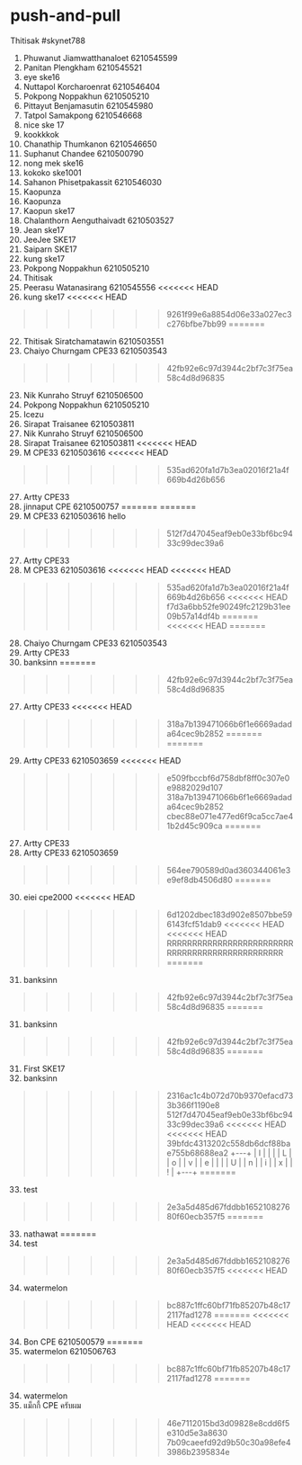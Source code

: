 # push-and-pull
Thitisak
#skynet788
1. Phuwanut Jiamwatthanaloet 6210545599
2. Panitan Plengkham 6210545521
3. eye ske16
4. Nuttapol Korcharoenrat 6210546404
5. Pokpong Noppakhun 6210505210
6. Pittayut Benjamasutin 6210545980
7. Tatpol Samakpong 6210546668
7. nice ske 17
8. kookkkok
9. Chanathip Thumkanon 6210546650
10. Suphanut Chandee 6210500790
11. nong mek ske16
12. kokoko ske1001
12. Sahanon Phisetpakassit 6210546030   
13. Kaopunza
13. Kaopunza 
13. Kaopun ske17
14. Chalanthorn Aenguthaivadt 6210503527
15. Jean ske17
16. JeeJee SKE17
17. Saiparn SKE17
18. kung ske17
19. Pokpong Noppakhun 6210505210
20. Thitisak
21. Peerasu Watanasirang 6210545556
<<<<<<< HEAD
22. kung ske17
<<<<<<< HEAD
>>>>>>> 9261f99e6a8854d06e33a027ec3c276bfbe7bb99
=======
22. Thitisak Siratchamatawin 6210503551
23. Chaiyo Churngam CPE33 6210503543
>>>>>>> 42fb92e6c97d3944c2bf7c3f75ea58c4d8d96835
23. Nik Kunraho Struyf 6210506500
23. Pokpong Noppakhun 6210505210
24. Icezu
25. Sirapat Traisanee 6210503811
26. Nik Kunraho Struyf 6210506500
25. Sirapat Traisanee 6210503811
<<<<<<< HEAD
300. M CPE33 6210503616
<<<<<<< HEAD
>>>>>>> 535ad620fa1d7b3ea02016f21a4f669b4d26b656
27. Artty CPE33
28. jinnaput CPE 6210500757
=======
=======
300. M CPE33 6210503616 hello
>>>>>>> 512f7d47045eaf9eb0e33bf6bc9433c99dec39a6
27. Artty CPE33
123456789. M CPE33 6210503616
<<<<<<< HEAD
<<<<<<< HEAD
>>>>>>> 535ad620fa1d7b3ea02016f21a4f669b4d26b656
<<<<<<< HEAD
>>>>>>> f7d3a6bb52fe90249fc2129b31ee09b57a14df4b
=======
<<<<<<< HEAD
=======
28. Chaiyo Churngam CPE33 6210503543
29. Artty CPE33
30. banksinn
=======
>>>>>>> 42fb92e6c97d3944c2bf7c3f75ea58c4d8d96835
27. Artty CPE33
<<<<<<< HEAD
>>>>>>> 318a7b139471066b6f1e6669adada64cec9b2852
=======
=======
29. Artty CPE33 6210503659
<<<<<<< HEAD
>>>>>>> e509fbccbf6d758dbf8ff0c307e0e9882029d107
>>>>>>> 318a7b139471066b6f1e6669adada64cec9b2852
>>>>>>> cbec88e071e477ed6f9ca5cc7ae41b2d45c909ca
=======

27. Artty CPE33
29. Artty CPE33 6210503659
>>>>>>> 564ee790589d0ad360344061e3e9ef8db4506d80
=======
30. eiei cpe2000
<<<<<<< HEAD
>>>>>>> 6d1202dbec183d902e8507bbe596143fcf51dab9
<<<<<<< HEAD
<<<<<<< HEAD
RRRRRRRRRRRRRRRRRRRRRRRRRRRRRRRRRRRRRRRRRRRRRRRR
=======
31. banksinn
>>>>>>> 42fb92e6c97d3944c2bf7c3f75ea58c4d8d96835
=======
31. banksinn
>>>>>>> 42fb92e6c97d3944c2bf7c3f75ea58c4d8d96835
=======
31. First SKE17
32. banksinn
>>>>>>> 2316ac1c4b072d70b9370efacd733b366f1190e8
>>>>>>> 512f7d47045eaf9eb0e33bf6bc9433c99dec39a6
<<<<<<< HEAD
<<<<<<< HEAD
>>>>>>> 39bfdc4313202c558db6dcf88bae755b68688ea2
+---+
| I |
|   |
| L |
| o |
| v |
| e |
|   |
| U |
| n |
| i |
| x |
| ! |
+---+
=======
33. test
>>>>>>> 2e3a5d485d67fddbb165210827680f60ecb357f5
=======
33. nathawat
=======
33. test
>>>>>>> 2e3a5d485d67fddbb165210827680f60ecb357f5
<<<<<<< HEAD
34. watermelon
>>>>>>> bc887c1ffc60bf71fb85207b48c172117fad1278
=======
<<<<<<< HEAD
<<<<<<< HEAD
34. Bon CPE 6210500579
=======
35. watermelon 6210506763
>>>>>>> bc887c1ffc60bf71fb85207b48c172117fad1278
=======
34. watermelon
35. แม็กกี้ CPE ครับผม
>>>>>>> 46e7112015bd3d09828e8cdd6f5e310d5e3a8630
>>>>>>> 7b09caeefd92d9b50c30a98efe43986b2395834e
